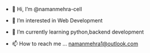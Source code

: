 - 👋 Hi, I’m @namanmehra-cell
- 👀 I’m interested in Web Development
- 🌱 I’m currently learning python,backend development

- 📫 How to reach me ... namanmehra1@outlook.com

<!---
namanmehra-cell/namanmehra-cell is a ✨ special ✨ repository because its `README.md` (this file) appears on your GitHub profile.
You can click the Preview link to take a look at your changes.
--->
